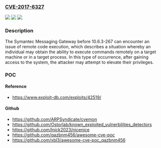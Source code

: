### [CVE-2017-6327](https://cve.mitre.org/cgi-bin/cvename.cgi?name=CVE-2017-6327)
![](https://img.shields.io/static/v1?label=Product&message=Messaging%20Gateway&color=blue)
![](https://img.shields.io/static/v1?label=Version&message=n%2Fa&color=blue)
![](https://img.shields.io/static/v1?label=Vulnerability&message=Code%20Execution&color=brighgreen)

### Description

The Symantec Messaging Gateway before 10.6.3-267 can encounter an issue of remote code execution, which describes a situation whereby an individual may obtain the ability to execute commands remotely on a target machine or in a target process. In this type of occurrence, after gaining access to the system, the attacker may attempt to elevate their privileges.

### POC

#### Reference
- https://www.exploit-db.com/exploits/42519/

#### Github
- https://github.com/ARPSyndicate/cvemon
- https://github.com/Ostorlab/known_exploited_vulnerbilities_detectors
- https://github.com/lnick2023/nicenice
- https://github.com/qazbnm456/awesome-cve-poc
- https://github.com/xbl3/awesome-cve-poc_qazbnm456

